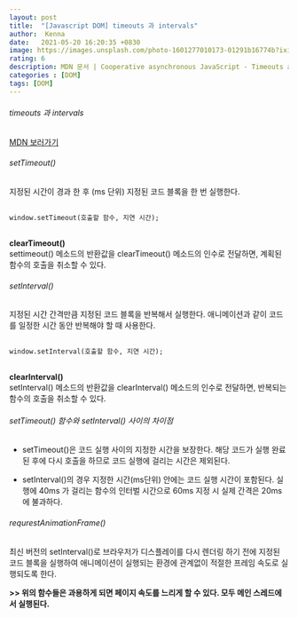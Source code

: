 ```yaml
---
layout: post
title:  "[Javascript DOM] timeouts 과 intervals"
author:  Kenna
date:   2021-05-20 16:20:35 +0830
image: https://images.unsplash.com/photo-1601277010173-01291b16774b?ixid=MnwxMjA3fDB8MHxwaG90by1wYWdlfHx8fGVufDB8fHx8&ixlib=rb-1.2.1&auto=format&fit=crop&w=1170&q=80
rating: 6
description: MDN 문서 | Cooperative asynchronous JavaScript - Timeouts and intervals
categories : [DOM]
tags: [DOM]
---
```



###### timeouts 과 intervals
[MDN 보러가기]("https://developer.mozilla.org/en-US/docs/Learn/JavaScript/Asynchronous/Timeouts_and_intervals")

###### setTimeout()
지정된 시간이 경과 한 후 (ms 단위) 지정된 코드 블록을 한 번 실행한다.

<pre>
<code>
window.setTimeout(호출할 함수, 지연 시간);
</code>
</pre>

**clearTimeout()**<br>
settimeout() 메소드의 반환값을 clearTimeout() 메소드의 인수로 전달하면, 계획된 함수의 호출을 취소할 수 있다.


###### setInterval()
지정된 시간 간격만큼 지정된 코드 블록을 반복해서 실행한다. 애니메이션과 같이 코드를 일정한 시간 동안 반복해야 할 때 사용한다.

<pre>
<code>
window.setInterval(호출할 함수, 지연 시간);
</code>
</pre>

**clearInterval()**<br>
setInterval() 메소드의 반환값을 clearInterval() 메소드의 인수로 전달하면, 반복되는 함수의 호출을 취소할 수 있다.

###### setTimeout() 함수와 setInterval() 사이의 차이점

- setTimeout()은 코드 실행 사이의 지정한 시간을 보장한다. 해당 코드가 실행 완료된 후에 다시 호출을 하므로 코드 실행에 걸리는 시간은 제외된다.

- setInterval()의 경우 지정한 시간(ms단위) 안에는 코드 실행 시간이 포함된다. 실행에 40ms 가 걸리는 함수의 인터벌 시간으로 60ms 지정 시 실제 간격은 20ms에 불과하다.


###### requrestAnimationFrame()
최신 버전의 setInterval()로 브라우저가 디스플레이를 다시 렌더링 하기 전에 지정된 코드 블록을 실행하여 애니메이션이 실행되는 환경에 관계없이 적절한 프레임 속도로 실행되도록 한다.



**>> 위의 함수들은 과용하게 되면 페이지 속도를 느리게 할 수 있다. 모두 메인 스레드에서 실행된다.**
